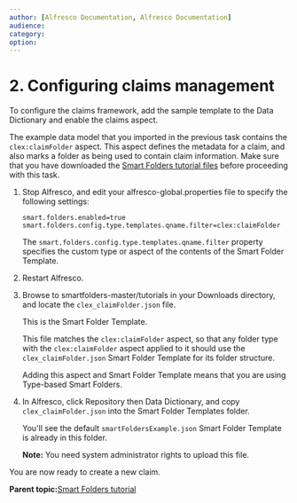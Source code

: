 ```yaml
---
author: [Alfresco Documentation, Alfresco Documentation]
audience: 
category: 
option: 
---
```


# 2. Configuring claims management

To configure the claims framework, add the sample template to the Data Dictionary and enable the claims aspect.

The example data model that you imported in the previous task contains the `clex:claimFolder` aspect. This aspect defines the metadata for a claim, and also marks a folder as being used to contain claim information. Make sure that you have downloaded the [Smart Folders tutorial files](https://github.com/vhemmert/smartfolders/tree/master/tutorial) before proceeding with this task.

1.  Stop Alfresco, and edit your alfresco-global.properties file to specify the following settings:

    ```
    smart.folders.enabled=true
    smart.folders.config.type.templates.qname.filter=clex:claimFolder
    ```

    The `smart.folders.config.type.templates.qname.filter` property specifies the custom type or aspect of the contents of the Smart Folder Template.

2.  Restart Alfresco.

3.  Browse to smartfolders-master/tutorials in your Downloads directory, and locate the `clex_claimFolder.json` file.

    This is the Smart Folder Template.

    This file matches the `clex:claimFolder` aspect, so that any folder type with the `clex:claimFolder` aspect applied to it should use the `clex_claimFolder.json` Smart Folder Template for its folder structure.

    Adding this aspect and Smart Folder Template means that you are using Type-based Smart Folders.

4.  In Alfresco, click Repository then Data Dictionary, and copy `clex_claimFolder.json` into the Smart Folder Templates folder.

    You'll see the default `smartFoldersExample.json` Smart Folder Template is already in this folder.

    **Note:** You need system administrator rights to upload this file.


You are now ready to create a new claim.

**Parent topic:**[Smart Folders tutorial](../tasks/sf-tutorial.md)

